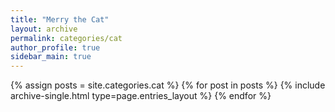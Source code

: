 ```yaml
---
title: "Merry the Cat"
layout: archive
permalink: categories/cat
author_profile: true
sidebar_main: true
---
```



{% assign posts = site.categories.cat %}
{% for post in posts %} {% include archive-single.html type=page.entries_layout %} {% endfor %}
